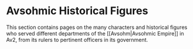 # Avsohmic Historical Figures

This section contains pages on the many characters and historical figures who served different departments of the [[Avsohm|Avsohmic Empire]] in Av2, from its rulers to pertinent officers in its government.

